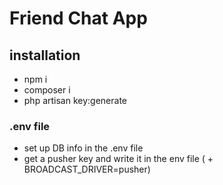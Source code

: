# Friend Chat App
## installation
- npm i
- composer i 
- php artisan key:generate
### .env file
- set up DB info in the .env file
- get a pusher key and write it in the env file ( + BROADCAST_DRIVER=pusher)
